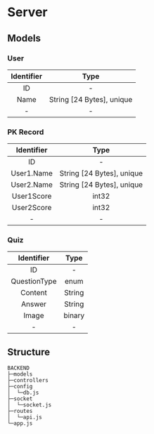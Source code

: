 # Server

## Models

### User

| Identifier |           Type            |
| :--------: | :-----------------------: |
|     ID     |             -             |
|    Name    | String [24 Bytes], unique |
|     -      |             -             |



### PK  Record

| Identifier |           Type            |
| :--------: | :-----------------------: |
|     ID     |             -             |
| User1.Name | String [24 Bytes], unique |
| User2.Name | String [24 Bytes], unique |
| User1Score |           int32           |
| User2Score |           int32           |
|     -      |             -             |



### Quiz

|  Identifier  |  Type  |
| :----------: | :----: |
|      ID      |   -    |
| QuestionType |  enum  |
|   Content    | String |
|    Answer    | String |
|    Image     | binary |
|      -       |   -    |



## Structure

```shell
BACKEND
├─models
├─controllers
├─config
│  └─db.js
├─socket
│  └─socket.js
├─routes
│  └─api.js
└─app.js
```

